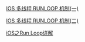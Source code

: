 [IOS 多线程 RUNLOOP 机制(一)](http://blog.csdn.net/fengsh998/article/details/8601632)

[IOS 多线程 RUNLOOP 机制(二)](http://blog.csdn.net/fengsh998/article/details/8601639)
 
[iOS之Run Loop详解](http://www.henishuo.com/ios-runloop-in-detail/)

